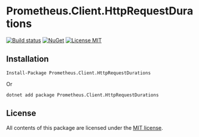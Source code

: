 # Prometheus.Client.HttpRequestDurations

[![Build status](https://ci.appveyor.com/api/projects/status/50rube6cul861wo2?svg=true)](https://ci.appveyor.com/project/phnx47/prometheus-client-httprequestdurations)
[![NuGet](https://img.shields.io/nuget/v/Prometheus.Client.HttpRequestDurations.svg)](https://www.nuget.org/packages/Prometheus.Client.HttpRequestDurations)
[![License MIT](https://img.shields.io/badge/license-MIT-green.svg)](https://opensource.org/licenses/MIT) 

## Installation

    Install-Package Prometheus.Client.HttpRequestDurations
Or

	dotnet add package Prometheus.Client.HttpRequestDurations

## License

All contents of this package are licensed under the [MIT license](https://opensource.org/licenses/MIT).


